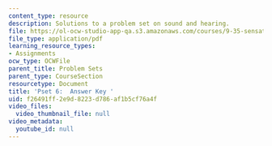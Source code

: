 ```yaml
---
content_type: resource
description: Solutions to a problem set on sound and hearing.
file: https://ol-ocw-studio-app-qa.s3.amazonaws.com/courses/9-35-sensation-and-perception-spring-2009/f26491ff2e9d8223d786af1b5cf76a4f_MIT9_35s09_sol_pset06_full.pdf
file_type: application/pdf
learning_resource_types:
- Assignments
ocw_type: OCWFile
parent_title: Problem Sets
parent_type: CourseSection
resourcetype: Document
title: 'Pset 6:  Answer Key '
uid: f26491ff-2e9d-8223-d786-af1b5cf76a4f
video_files:
  video_thumbnail_file: null
video_metadata:
  youtube_id: null
---
```

